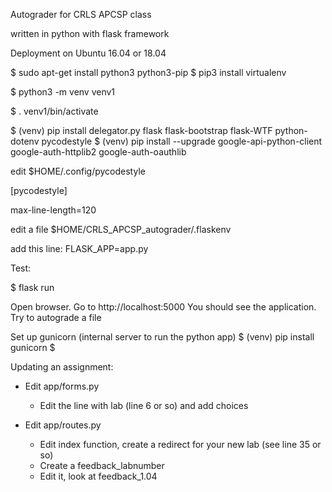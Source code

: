 Autograder for CRLS APCSP class


written in python with flask framework

Deployment on Ubuntu 16.04 or 18.04

$ sudo apt-get install python3 python3-pip
$ pip3 install virtualenv


$ python3 -m venv venv1 

$ . venv1/bin/activate

$ (venv)  pip install  delegator.py flask flask-bootstrap flask-WTF python-dotenv pycodestyle
$ (venv) pip install --upgrade google-api-python-client google-auth-httplib2 google-auth-oauthlib


edit $HOME/.config/pycodestyle

[pycodestyle]

max-line-length=120

edit a file
$HOME/CRLS_APCSP_autograder/.flaskenv

add this line:
FLASK_APP=app.py

Test:

$ flask run

Open browser.  Go to http://localhost:5000
You should see the application.
Try to autograde a file


Set up gunicorn (internal server to run the python app)
$ (venv)  pip install gunicorn
$ <something about ngnx here>





Updating an assignment:
* Edit app/forms.py
  - Edit the line with lab (line 6 or so) and add choices

* Edit app/routes.py
  - Edit index function, create a redirect for your new lab (see line 35 or so)
  - Create a feedback_labnumber
  - Edit it, look at feedback_1.04
  
